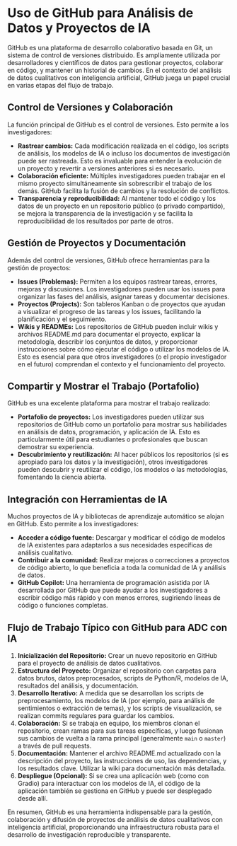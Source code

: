 # Uso de GitHub para Análisis de Datos y Proyectos de IA

GitHub es una plataforma de desarrollo colaborativo basada en Git, un sistema de control de versiones distribuido. Es ampliamente utilizada por desarrolladores y científicos de datos para gestionar proyectos, colaborar en código, y mantener un historial de cambios. En el contexto del análisis de datos cualitativos con inteligencia artificial, GitHub juega un papel crucial en varias etapas del flujo de trabajo.

## Control de Versiones y Colaboración

La función principal de GitHub es el control de versiones. Esto permite a los investigadores:

*   **Rastrear cambios:** Cada modificación realizada en el código, los scripts de análisis, los modelos de IA o incluso los documentos de investigación puede ser rastreada. Esto es invaluable para entender la evolución de un proyecto y revertir a versiones anteriores si es necesario.
*   **Colaboración eficiente:** Múltiples investigadores pueden trabajar en el mismo proyecto simultáneamente sin sobrescribir el trabajo de los demás. GitHub facilita la fusión de cambios y la resolución de conflictos.
*   **Transparencia y reproducibilidad:** Al mantener todo el código y los datos de un proyecto en un repositorio público (o privado compartido), se mejora la transparencia de la investigación y se facilita la reproducibilidad de los resultados por parte de otros.

## Gestión de Proyectos y Documentación

Además del control de versiones, GitHub ofrece herramientas para la gestión de proyectos:

*   **Issues (Problemas):** Permiten a los equipos rastrear tareas, errores, mejoras y discusiones. Los investigadores pueden usar los issues para organizar las fases del análisis, asignar tareas y documentar decisiones.
*   **Proyectos (Projects):** Son tableros Kanban o de proyectos que ayudan a visualizar el progreso de las tareas y los issues, facilitando la planificación y el seguimiento.
*   **Wikis y READMEs:** Los repositorios de GitHub pueden incluir wikis y archivos README.md para documentar el proyecto, explicar la metodología, describir los conjuntos de datos, y proporcionar instrucciones sobre cómo ejecutar el código o utilizar los modelos de IA. Esto es esencial para que otros investigadores (o el propio investigador en el futuro) comprendan el contexto y el funcionamiento del proyecto.

## Compartir y Mostrar el Trabajo (Portafolio)

GitHub es una excelente plataforma para mostrar el trabajo realizado:

*   **Portafolio de proyectos:** Los investigadores pueden utilizar sus repositorios de GitHub como un portafolio para mostrar sus habilidades en análisis de datos, programación, y aplicación de IA. Esto es particularmente útil para estudiantes o profesionales que buscan demostrar su experiencia.
*   **Descubrimiento y reutilización:** Al hacer públicos los repositorios (si es apropiado para los datos y la investigación), otros investigadores pueden descubrir y reutilizar el código, los modelos o las metodologías, fomentando la ciencia abierta.

## Integración con Herramientas de IA

Muchos proyectos de IA y bibliotecas de aprendizaje automático se alojan en GitHub. Esto permite a los investigadores:

*   **Acceder a código fuente:** Descargar y modificar el código de modelos de IA existentes para adaptarlos a sus necesidades específicas de análisis cualitativo.
*   **Contribuir a la comunidad:** Realizar mejoras o correcciones a proyectos de código abierto, lo que beneficia a toda la comunidad de IA y análisis de datos.
*   **GitHub Copilot:** Una herramienta de programación asistida por IA desarrollada por GitHub que puede ayudar a los investigadores a escribir código más rápido y con menos errores, sugiriendo líneas de código o funciones completas.

## Flujo de Trabajo Típico con GitHub para ADC con IA

1.  **Inicialización del Repositorio:** Crear un nuevo repositorio en GitHub para el proyecto de análisis de datos cualitativos.
2.  **Estructura del Proyecto:** Organizar el repositorio con carpetas para datos brutos, datos preprocesados, scripts de Python/R, modelos de IA, resultados del análisis, y documentación.
3.  **Desarrollo Iterativo:** A medida que se desarrollan los scripts de preprocesamiento, los modelos de IA (por ejemplo, para análisis de sentimientos o extracción de temas), y los scripts de visualización, se realizan commits regulares para guardar los cambios.
4.  **Colaboración:** Si se trabaja en equipo, los miembros clonan el repositorio, crean ramas para sus tareas específicas, y luego fusionan sus cambios de vuelta a la rama principal (generalmente `main` o `master`) a través de pull requests.
5.  **Documentación:** Mantener el archivo README.md actualizado con la descripción del proyecto, las instrucciones de uso, las dependencias, y los resultados clave. Utilizar la wiki para documentación más detallada.
6.  **Despliegue (Opcional):** Si se crea una aplicación web (como con Gradio) para interactuar con los modelos de IA, el código de la aplicación también se gestiona en GitHub y puede ser desplegado desde allí.

En resumen, GitHub es una herramienta indispensable para la gestión, colaboración y difusión de proyectos de análisis de datos cualitativos con inteligencia artificial, proporcionando una infraestructura robusta para el desarrollo de investigación reproducible y transparente.

